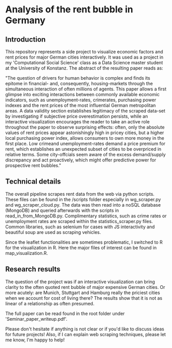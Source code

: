 # Analysis of the rent bubble in Germany

## Introduction
This repository represents a side project to visualize economic factors and rent prices for major German cities interactively.  It was used as a project in my 'Computational Social Science' class as a Data Science master student at the University of Konstanz. The abstract of the resulting paper reads as: 

"The question of drivers for human behavior is complex and finds its epitome in financial- and, consequently, housing-markets through the simultaneous interaction of often millions of agents. This paper allows a first glimpse into exciting interactions between commonly available economic indicators, such as unemployment-rates, crimerates, purchasing power indexes and the rent prices of the most influential German metropolitan areas. A data validity section establishes legitimacy of the scraped data-set by investigating if subjective price overestimation persists, while an interactive visualization encourages the reader to take an active role throughout the paper to observe surprising effects: often, only the absolute values of rent prices appear astonishingly high in pricey cities, but a higher local purchasing power index, allows consumers to own more money in the first place. Low crimeand unemployment-rates demand a price premium for rent, which establishes an unexpected subset of cities to be overpriced in relative terms. Some city-offcials seem aware of the excess demand/supply discrepancy and act proactively, which might offer predictive power for prospective rent bubbles."

## Technical details
The overall pipeline scrapes rent data from the web via python scripts. These files can be found in the /scripts folder especially in wg_scraper.py and wg_scraper_cloud.py. The data was then read into a noSQL database (MongoDB) and queried afterwards with the scripts in read_in_from_MongoDB.py. Complimentary statistics, such as crime rates or unemployment rates are scraped within the statistics_scraper.py files. Common libraries, such as selenium for cases with JS interactivity and beautiful soup are used as scraping vehicles.

Since the leaflet functionalities are sometimes problematic, I switched to R for the visualization in R. Here the major files of interest can be found in map_visualization.R.

## Research results
The question of the project was if an interactive visualization can bring clarity to the often quoted rent bubble of major expensive German cities. Or more acutely: are Munich, Stuttgart and Hamburg really the priciest cities when we account for cost of living there? The results show that it is not as linear of a relationship as often presumed.

The full paper can be read found in the root folder under 'Seminar_paper_writeup.pdf'.

Please don't hesitate if anything is not clear or if you'd like to discuss ideas for future projects! Also, if I can explain web scraping techniques, please let me know, I'm happy to help!

